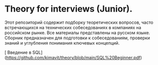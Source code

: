 Theory for interviews (Junior).
===
Этот репозиторий содержит подборку теоретических вопросов, часто встречающихся на технических собеседованиях в компаниях на российском рынке. Все материалы представлены на русском языке. Сборник предназначен для подготовки к собеседованиям, проверки знаний и углубления понимания ключевых концепций.

[ Введение в SQL] (https://github.com/kimavit/theory/blob/main/SQL%20Beginner.pdf)
